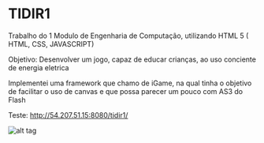 # TIDIR1
Trabalho do 1 Modulo de Engenharia de Computação, utilizando HTML 5 ( HTML, CSS, JAVASCRIPT)

Objetivo:
Desenvolver um jogo, capaz de educar crianças, ao uso conciente de energia eletrica

Implementei uma framework que chamo de iGame, na qual tinha o objetivo de facilitar o uso de canvas e que possa parecer um pouco com AS3 do Flash

Teste: http://54.207.51.15:8080/tidir1/

![alt tag](http://54.207.51.15:8080/tidir1.png)

